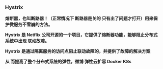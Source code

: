 ### Hystrix

**熔断器，也叫断路器！（正常情况下 断路器是关的 只有出了问题才打开）用来保护微服务不雪崩的方法。**



**Hystrix 是 Netflix 公司开源的一个项目，它提供了熔断器功能，能够阻止分布式系统中出现 联动故障。**

**Hystrix 是通过隔离服务的访问点阻止联动故障的，并提供了故障的解决方案**

**从 而提高了整个分布式系统的弹性。微博 弹性云扩容 Docker K8s**